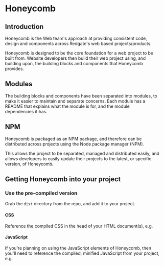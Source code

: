 # Honeycomb

## Introduction
Honeycomb is the Web team's approach at providing consistent code, design and components across Redgate's web based projects/products.

Honeycomb is designed to be the core foundation for a web project to be built from. Website developers then build their web project using, and building upon, the building blocks and components that Honeycomb provides.

## Modules
The building blocks and components have been separated into modules, to make it easier to maintain and separate concerns. Each module has a README that explains what the module is for, and the module dependencies it has.

## NPM
Honeycomb is packaged as an NPM package, and therefore can be distributed across projects using the Node package manager (NPM).

This allows the project to be separated, managed and distributed easily, and allows developers to easily update their projects to the latest, or specific version, of Honeycomb.

## Getting Honeycomb into your project

### Use the pre-compiled version
Grab the <code>dist</code> directory from the repo, and add it to your project.

#### CSS
Reference the compiled CSS in the head of your HTML document(s), e.g. <code><link rel="stylesheet" href="/assets/honeycomb/honeycomb.css"></code>

#### JavaScript
If you're planning on using the JavaScript elements of Honeycomb, then you'll need to reference the compiled, minified JavaScript from your project, e.g. <code><script src="/assets/honeycomb/honeycomb.min.js"></code>.

You'll also need to create a Honeycomb object, setting the path to your Honeycomb directory, so that the JavaScript can lazy load some of the vendor scripts it needs.

<pre><code>
window.Honeycomb = {
    'path': '/assets/honeycomb/'
};
</code></pre>

### Build from source
Firstly, make sure you've installed Node and NPM.

Then, simply run <code>npm install git://github.com/red-gate/honeycomb-web-toolkit.git</code> to get the latest version. You can apply a version number to the end if you want a specific version, e.g. <code>npm install git://github.com/red-gate/honeycomb-web-toolkit.git#v1.2.3</code>.

This will add Honeycomb to your <code>node_modules</code> directory, where you can reference the Sass modules from.
